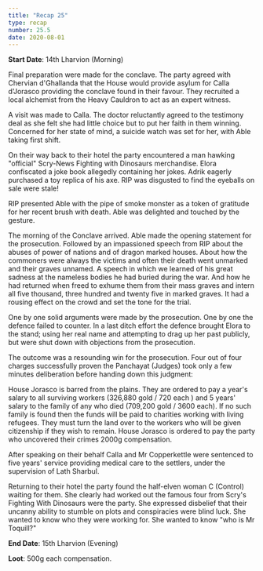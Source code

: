 ```yaml
---
title: "Recap 25"
type: recap
number: 25.5
date: 2020-08-01
---
```


**Start Date**: 14th Lharvion (Morning) 
 
Final preparation were made for the conclave. The party agreed with Chervian d'Ghallanda that the House would provide asylum for Calla d'Jorasco providing the conclave found in their favour. They recruited a local alchemist from the Heavy Cauldron to act as an expert witness.
 
A visit was made to Calla. The doctor reluctantly agreed to the testimony deal as she felt she had little choice but to put her faith in them winning. Concerned for her state of mind, a suicide watch was set for her, with Able taking first shift.
 
On their way back to their hotel the party encountered a man hawking "official" Scry-News Fighting with Dinosaurs merchandise. Elora confiscated a joke book allegedly containing her jokes. Adrik eagerly purchased a toy replica of his axe. RIP was disgusted to find the eyeballs on sale were stale!
 
RIP presented Able with the pipe of smoke monster as a token of gratitude for her recent brush with death. Able was delighted and touched by the gesture.
 
The morning of the Conclave arrived. Able made the opening statement for the prosecution. Followed by an impassioned speech from RIP about the abuses of power of nations and of dragon marked houses. About how the commoners were always the victims and often their death went unmarked and their graves unnamed. A speech in which we learned of his great sadness at the nameless bodies he had buried during the war. And how he had returned when freed to exhume them from their mass graves and intern all five thousand, three hundred and twenty five in marked graves. It had a rousing effect on the crowd and set the tone for the trial.
 
One by one solid arguments were made by the prosecution. One by one the defence failed to counter. In a last ditch effort the defence brought Elora to the stand; using her real name and attempting to drag up her past publicly, but were shut down with objections from the prosecution.
 
The outcome was a resounding win for the prosecution. Four out of four charges successfully proven the Panchayat (Judges) took only a few minutes deliberation before handing down this judgment:
 
House Jorasco is barred from the plains. They are ordered to pay a year's salary to all surviving workers (326,880 gold / 720 each ) and 5 years' salary to the family of any who died (709,200 gold / 3600 each). If no such family is found then the funds will be paid to charities working with living refugees. They must turn the land over to the workers who will be given citizenship if they wish to remain. House Jorasco is ordered to pay the party who uncovered their crimes 2000g compensation. 
 
After speaking on their behalf Calla and Mr Copperkettle were sentenced to five years' service providing medical care to the settlers, under the supervision of Lath Sharbul.
 
Returning to their hotel the party found the half-elven woman C (Control) waiting for them. She clearly had worked out the famous four from Scry's Fighting With Dinosaurs were the party. She expressed disbelief that their uncanny ability to stumble on plots and conspiracies were blind luck. She wanted to know who they were working for. She wanted to know "who is Mr Toquill?"
 
**End Date**: 15th Lharvion (Evening)

**Loot**: 500g each compensation.